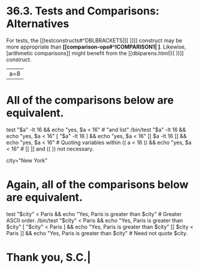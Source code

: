 # 36.3. Tests and Comparisons: Alternatives

For tests, the [[testconstructs#^DBLBRACKETS|[[ ]]]] construct may be more appropriate than **[[comparison-ops#^ICOMPARISON1| ]**. Likewise, [arithmetic comparisons]] might benefit from the [[dblparens.html|(( ))]] construct.

|   |
|---|
|a=8

# All of the comparisons below are equivalent.
test "$a" -lt 16 && echo "yes, $a < 16"         # "and list"
/bin/test "$a" -lt 16 && echo "yes, $a < 16" 
[ "$a" -lt 16 ] && echo "yes, $a < 16" 
[[ $a -lt 16 ]] && echo "yes, $a < 16"          # Quoting variables within
(( a < 16 )) && echo "yes, $a < 16"             # [[ ]] and (( )) not necessary.

city="New York"
# Again, all of the comparisons below are equivalent.
test "$city" \< Paris && echo "Yes, Paris is greater than $city"
                                  # Greater ASCII order.
/bin/test "$city" \< Paris && echo "Yes, Paris is greater than $city" 
[ "$city" \< Paris ] && echo "Yes, Paris is greater than $city" 
[[ $city < Paris ]] && echo "Yes, Paris is greater than $city"
                                  # Need not quote $city.

# Thank you, S.C.|

